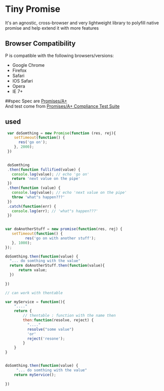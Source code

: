 # Tiny Promise
It's an agnostic, cross-browser and very lightweight library to polyfill native promise and help extend it with more features 

## Browser Compatibility
P is compatible with the following browsers/versions:
* Google Chrome
* Firefox
* Safari
* IOS Safari
* Opera
* IE 7+

##spec
Spec are [Promises/A+](URL=https://github.com/promises-aplus/promises-spec)  
And test come from [Promises/A+ Compliance Test Suite](https://github.com/promises-aplus/promises-tests) 

## used
```javascript
 var doSomthing = new Promise(function (res, rej){
    setTimeout(function() {
      res('go on');
    }, 2000);
 })
```

```javascript
 
 doSomthing
 .then(function fullified(value) {
   console.log(value); // echo 'go on'
   return 'next value on the pipe'
 })
 .then(function (value) {
   console.log(value); // echo 'next value on the pipe'
   throw 'what"s happen???'
 })
 .catch(function(err) {
   console.log(err); // 'what"s happen???'
 })
 
```

```javascript
var doAnotherStuff = new promise(function(res, rej) {
   setTimeout(function() {
         res('go on with another stuff');
   }, 1000);
}); 

doSomthing.then(function(value) {   
  "... do somthing with the value"
  return doAnotherStuff.then(function(value){
      return value;
  })
  
}) 
```

```javascript
// can work with thentable

var myService = function(){
    "...."
    return {
        // thentable : function with the name then
        then:function(resolve, reject) {  
          "...."
          resolve("some value")
          'or'
          reject('resone');
        }
    }
}


doSomthing.then(function(value) {   
     "... do somthing with the value"
    return myService();
    
})

```

